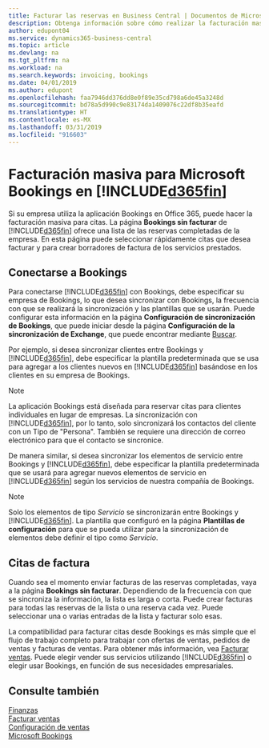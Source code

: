 ```yaml
---
title: Facturar las reservas en Business Central | Documentos de Microsoft
description: Obtenga información sobre cómo realizar la facturación masiva desde Microsoft Bookings en Business Central.
author: edupont04
ms.service: dynamics365-business-central
ms.topic: article
ms.devlang: na
ms.tgt_pltfrm: na
ms.workload: na
ms.search.keywords: invoicing, bookings
ms.date: 04/01/2019
ms.author: edupont
ms.openlocfilehash: faa7946dd376dd8e0f89e35cd798a6de45a3248d
ms.sourcegitcommit: bd78a5d990c9e83174da1409076c22df8b35eafd
ms.translationtype: HT
ms.contentlocale: es-MX
ms.lasthandoff: 03/31/2019
ms.locfileid: "916603"
---
```

# <a name="bulk-invoicing-for-microsoft-bookings-in-included365finincludesd365finmdmd"></a>Facturación masiva para Microsoft Bookings en [!INCLUDE[d365fin](includes/d365fin_md.md)]
Si su empresa utiliza la aplicación Bookings en Office 365, puede hacer la facturación masiva para citas. La página **Bookings sin facturar** de [!INCLUDE[d365fin](includes/d365fin_md.md)] ofrece una lista de las reservas completadas de la empresa. En esta página puede seleccionar rápidamente citas que desea facturar y para crear borradores de factura de los servicios prestados.  

## <a name="connect-to-bookings"></a>Conectarse a Bookings
Para conectarse [!INCLUDE[d365fin](includes/d365fin_md.md)] con Bookings, debe especificar su empresa de Bookings, lo que desea sincronizar con Bookings, la frecuencia con que se realizará la sincronización y las plantillas que se usarán. Puede configurar esta información en la página **Configuración de sincronización de Bookings**, que puede iniciar desde la página **Configuración de la sincronización de Exchange**, que puede encontrar mediante [Buscar](ui-search.md).  

Por ejemplo, si desea sincronizar clientes entre Bookings y [!INCLUDE[d365fin](includes/d365fin_md.md)], debe especificar la plantilla predeterminada que se usa para agregar a los clientes nuevos en [!INCLUDE[d365fin](includes/d365fin_md.md)] basándose en los clientes en su empresa de Bookings.  

> [!NOTE]
> La aplicación Bookings está diseñada para reservar citas para clientes individuales en lugar de empresas. La sincronización con [!INCLUDE[d365fin](includes/d365fin_md.md)], por lo tanto, solo sincronizará los contactos del cliente con un Tipo de "Persona". También se requiere una dirección de correo electrónico para que el contacto se sincronice.  

De manera similar, si desea sincronizar los elementos de servicio entre Bookings y [!INCLUDE[d365fin](includes/d365fin_md.md)], debe especificar la plantilla predeterminada que se usará para agregar nuevos elementos de servicio en [!INCLUDE[d365fin](includes/d365fin_md.md)] según los servicios de nuestra compañía de Bookings.  

> [!NOTE]
> Solo los elementos de tipo *Servicio* se sincronizarán entre Bookings y [!INCLUDE[d365fin](includes/d365fin_md.md)]. La plantilla que configuró en la página **Plantillas de configuración** para que se pueda utilizar para la sincronización de elementos debe definir el tipo como *Servicio*.

## <a name="invoice-appointments"></a>Citas de factura
Cuando sea el momento enviar facturas de las reservas completadas, vaya a la página **Bookings sin facturar**. Dependiendo de la frecuencia con que se sincroniza la información, la lista es larga o corta. Puede crear facturas para todas las reservas de la lista o una reserva cada vez. Puede seleccionar una o varias entradas de la lista y facturar solo esas.  

La compatibilidad para facturar citas desde Bookings es más simple que el flujo de trabajo completo para trabajar con ofertas de ventas, pedidos de ventas y facturas de ventas. Para obtener más información, vea [Facturar ventas](sales-how-invoice-sales.md). Puede elegir vender sus servicios utilizando [!INCLUDE[d365fin](includes/d365fin_md.md)] o elegir usar Bookings, en función de sus necesidades empresariales.  

## <a name="see-also"></a>Consulte también
[Finanzas](finance.md)  
[Facturar ventas](sales-how-invoice-sales.md)  
[Configuración de ventas](sales-setup-sales.md)  
[Microsoft Bookings](https://products.office.com/en-us/business/scheduling-and-booking-app)  
